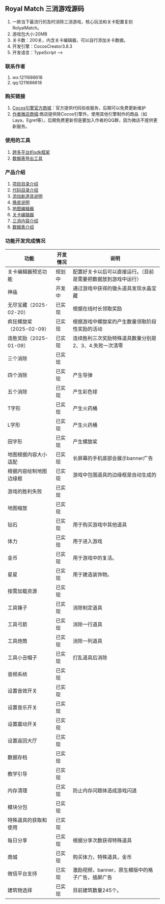 
## Royal Match 三消游戏源码 

1. 一款当下最流行的及时消除三消游戏，核心玩法和关卡配置复刻 RolyalMatch。 
2. 游戏包大小:20MB
3. 关卡数：200关，内含关卡编辑器，可以自行添加关卡数据。
4. 开发引擎：CocosCreator3.8.3
5. 开发语言：TypeScript -->

 ### 联系作者
1. wx:1211686618
2. qq:1211686618


### 购买链接
1. [Cocos引擎官方商城](https://store.cocos.com/app/detail/7180)：官方提供代码验收服务，后期可以免费更新维护
2. [作者微店商城](https://weidian.com/item.html?itemID=7342896749):商店提供除Cocos引擎外，使用其他引擎制作的商品（如Laya，Egret等）。后期免费更新但是要加入作者的QQ群，因为微店不提供更新服务。 

### 使用的工具   

1. [跨多平台的sdk框架](https://gitee.com/lecoolgamesdk/sdk)
2. [数据表导出工具](https://gitee.com/lecoolgame_framework/sarsgamexlsxparser)


 ### 产品介绍
1. [项目目录介绍](./docs/项目介绍.md)  
2. [代码目录介绍](./docs/代码目录.md)  
3. [添加新道具说明](./docs/添加新道具.md)
4. [换皮说明](./docs/换皮说明.md)
5. [地图编辑器](./docs/地图编辑器.md)  
6. [关卡编辑器](./docs/关卡编辑器.md)  
7. [三消内容介绍](./docs/三消内容介绍.md)
8. [数据表介绍](./docs/数据表介绍.md) 

  
### 功能开发完成情况

| 功能                     | 开发情况 | 说明                                                           |
| ------------------------ | -------- | -------------------------------------------------------------- |
| 关卡编辑器预览功能       | 规划中   | 配置好关卡以后可以直接运行。（目前是需要把数据放到游戏中运行） |
| 神庙                     | 开发中   | 通过游戏中获得的锄头道具发现水晶宝藏                           |
| 无尽宝藏（2025-02-20）   | 已实现   | 根据在线时长领取奖励                                           |
| 疯狂螺旋桨（2025-02-09） | 已实现   | 根据游戏中螺旋桨的产生数量领取阶段性奖励的活动                 |
| 连胜奖励（2025-01-09）   | 已实现   | 连续胜利三次奖励特殊道具数量分别是2、3、4.失败一次清零         |
| 三个消除                 | 已实现   |                                                                |
| 四个消除                 | 已实现   | 产生导弹                                                       |
| 五个消除                 | 已实现   | 产生彩色球                                                     |
| T字形                    | 已实现   | 产生火药桶                                                     |
| L字形                    | 已实现   | 产生火药桶                                                     |
| 田字形                   | 已实现   | 产生螺旋桨                                                     |
| 地图根据内容大小适配     | 已实现   | 长屏幕的手机底部会展示banner广告                               |
| 根据内容绘制地图边缘框   | 已实现   | 游戏中包围道具的边缘框是自动生成的                             |
| 游戏的胜利失败           | 已实现   |                                                                |
| 地图缩放                 | 已实现   |                                                                |
| 钻石                     | 已实现   | 用于购买游戏中其他道具                                         |
| 体力                     | 已实现   | 用于进入游戏                                                   |
| 金币                     | 已实现   | 用于游戏中的复活。                                             |
| 星星                     | 已实现   | 用于建造装饰物。                                               |
| 按需加载资源             | 已实现   |                                                                |
| 工具锤子                 | 已实现   | 消除制定道具                                                   |
| 工具弓箭                 | 已实现   | 消除一行道具                                                   |
| 工具炮筒                 | 已实现   | 消除一列道具                                                   |
| 工具小丑帽子             | 已实现   | 打乱道具后消除                                                 |
| 音频系统                 | 已实现   |                                                                |
| 设置音效开关             | 已实现   |                                                                |
| 设置音乐开关             | 已实现   |                                                                |
| 设置震动开关             | 已实现   |                                                                |
| 设置返回大厅             | 已实现   |                                                                |
| 数据存档                 | 已实现   |                                                                |
| 教学引导                 | 已实现   |                                                                |
| 内存清理                 | 已实现   | 防止内存问题体造成游戏闪退                                     |
| 模块分包                 | 已实现   |                                                                |
| 特殊道具的获取和使用     | 已实现   |                                                                |
| 每日分享                 | 已实现   | 根据分享次数获得特殊道具                                       |
| 商城                     | 已实现   | 购买体力，特殊道具，金币                                       |
| 微信平台支持             | 已实现   | 激励视频，banner，原生模版中的格子广告，插屏广告               |
| 建筑物选择               | 已实现   | 目前建筑数量245个。                                            |



